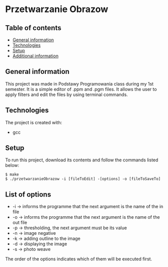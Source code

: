 # Przetwarzanie Obrazow
## Table of contents
* [General information](#general-information)
* [Technologies](#technologies)
* [Setup](#setup)
* [Additional information](#additional-information)
## General information
This project was made in Podstawy Programowania class during my 1st semester. It is a simple editor of .ppm and .pgm files. It allows the user to apply filters and edit the files by using terminal commands.
## Technologies
The project is created with:
* gcc
## Setup
To run this project, download its contents and follow the commands listed below:
```
$ make
$ ./przetwarzanieObrazow -i [fileToEdit] -[options] -o [fileToSaveTo]
```
## List of options
* -i -> informs the programme that the next argument is the name of the in file
* -o -> informs the programme that the next argument is the name of the out file
* -p -> thresholding, the next argument must be its value
* -n -> image negative
* -k -> adding outline to the image
* -d -> displaying the image
* -s -> photo weave

The order of the options indicates which of them will be executed first.

